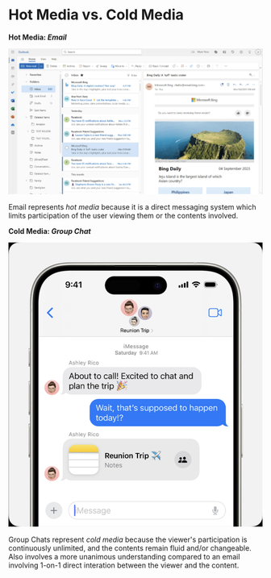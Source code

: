 # Hot Media vs. Cold Media  

**Hot Media: _Email_**

![Hot Media](HotMedia.jpeg)

Email represents _hot media_ because it is a direct messaging system which limits participation of the user viewing them or the contents involved. 


**Cold Media: _Group Chat_**

![Cold Media](CoolMedia.jpeg)

Group Chats represent _cold media_ because the viewer's participation is continuously unlimited, and the contents remain fluid and/or changeable. Also involves a more unanimous understanding compared to an email involving 1-on-1 direct interation between the viewer and the content.
